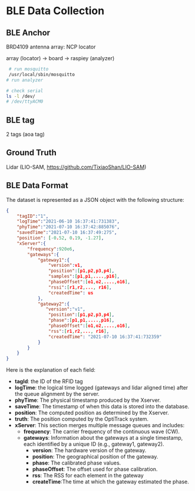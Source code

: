 # BLE Data Collection

## BLE Anchor

BRD4109 antenna array: NCP locator

array (locator) -> board -> raspiey (analyzer)

```bash
 # run mosquitto
 /usr/local/sbin/mosquitto
# run analyzer

# check serial
ls -l /dev/
# /dev/ttyACM0

```

## BLE tag

2 tags (aoa tag)

## Ground Truth

Lidar (LIO-SAM, https://github.com/TixiaoShan/LIO-SAM)







## BLE Data Format

The dataset is represented as a JSON object with the following structure:

```json
{
    "tagID":"1",
    "logTime":"2021-06-10 16:37:41:731383",
    "phyTime":"2021-07-10 16:37:42:885076",
    "savedTime":"2021-07-10 16:37:49:275",
    "position": [-0.52, 0.19, -1.27],
    "xServer":{
        "frequency":920e6,
        "gateways":{
            "gateway1":{
                "version":v1,
                "position":[p1,p2,p3,p4],
                "samples":[p1,p1,....,p16],
                "phaseOffset":[o1,o2,....,o16],
                "rssi":[r1,r2,..., r16],
                "createdTime": us
            },
            "gateway2":{
               "version":"v1",
                "position":[p1,p2,p3,p4],
                "phase":[p1,p1,....,p16],
                "phaseOffset":[o1,o2,....,o16],
                "rss":[r1,r2,..., r16],
                "createdTime": "2021-07-10 16:37:41:732359"
            }
        }
    }
}
```

Here is the explanation of each field:

- **tagId**: the ID of the RFID tag
- **logTime**: the logical time logged (gateways and lidar aligned time) after the queue alignment by the server.
- **phyTime**: The physical timestamp produced by the Xserver.
- **saveTime**: The timestamp of when this data is stored into the database.
- **position**: The computed position as determined by the Xserver.
- **truth**: The position computed by the OptiTrack system.
- **xServer**: This section merges multiple message queues and includes:
  - **frequency**: The carrier frequency of the continuous wave (CW).
  - **gateways**: Information about the gateways at a single timestamp, each identified by a unique ID (e.g., gateway1, gateway2).
    - **version**: The hardware version of the gateway.
    - **position**: The geographical position of the gateway.
    - **phase**: The calibrated phase values.
    - **phaseOffset**: The offset used for phase calibration.
    - **rss**: The RSS for each element in the gateway
    - **createTime**:The time at which the gateway estimated the phase.
